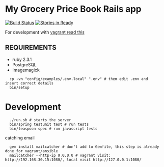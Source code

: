 # My Grocery Price Book Rails app

[![Build Status](https://semaphoreci.com/api/v1/projects/9e86687d-5794-45da-96f0-ebd507dddd33/683754/badge.svg)](https://semaphoreci.com/my-grocery-price-book/www)
[![Stories in Ready](https://badge.waffle.io/my-grocery-price-book/www.png?label=ready&title=Ready)](https://waffle.io/my-grocery-price-book/www)

For development with [vagrant read this](https://github.com/my-grocery-price-book/www-infrastructure#setting-up-a-development-enviroment-with-vagrant-and-ansible)

## REQUIREMENTS

 * ruby 2.3.1
 * PostgreSQL
 * Imagemagick

 
```
  cp -vn "config/examples/.env.local" ".env" # then edit .env and insert correct details
  bin/setup 
```

# Development

```
  ./run.sh # starts the server
  bin/spring testunit test # run tests
  bin/teaspoon spec # run javascript tests
```

catching email

```
  gem install mailcatcher # don't add to Gemfile, this step is already done for vagrant/ansible
  mailcatcher --http-ip 0.0.0.0 # vagrant visit: http://192.168.30.15:1080/, local visit http://127.0.0.1:1080/
```